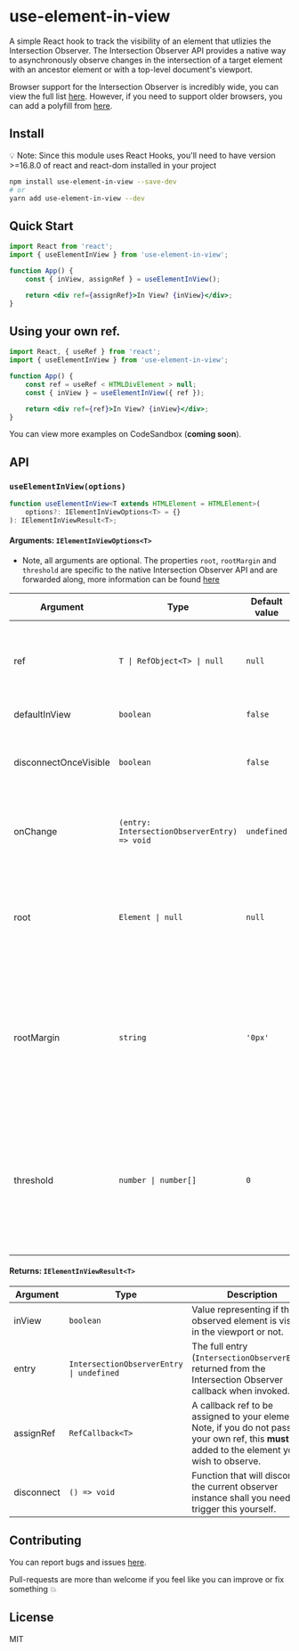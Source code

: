 # use-element-in-view

A simple React hook to track the visibility of an element that utlizies the Intersection Observer.
The Intersection Observer API provides a native way to asynchronously observe changes in the intersection of a target element with an ancestor element or with a top-level document's viewport.

Browser support for the Intersection Observer is incredibly wide, you can view the full list [here](https://caniuse.com/intersectionobserver). However, if you need to support older browsers, you can add a polyfill from [here](https://www.npmjs.com/package/intersection-observer).

## Install

💡 Note: Since this module uses React Hooks, you'll need to have version >=16.8.0 of react and react-dom installed in your project

```sh
npm install use-element-in-view --save-dev
# or
yarn add use-element-in-view --dev
```

## Quick Start

```jsx
import React from 'react';
import { useElementInView } from 'use-element-in-view';

function App() {
    const { inView, assignRef } = useElementInView();

    return <div ref={assignRef}>In View? {inView}</div>;
}
```

## Using your own ref.

```jsx
import React, { useRef } from 'react';
import { useElementInView } from 'use-element-in-view';

function App() {
    const ref = useRef < HTMLDivElement > null;
    const { inView } = useElementInView({ ref });

    return <div ref={ref}>In View? {inView}</div>;
}
```

You can view more examples on CodeSandbox (**coming soon**).

## API

### `useElementInView(options)`

```ts
function useElementInView<T extends HTMLElement = HTMLElement>(
    options?: IElementInViewOptions<T> = {}
): IElementInViewResult<T>;
```

#### Arguments: `IElementInViewOptions<T>`

-   Note, all arguments are optional. The properties `root`, `rootMargin` and `threshold` are specific to the native Intersection Observer API and are forwarded along, more information can be found [here](https://developer.mozilla.org/en-US/docs/Web/API/IntersectionObserver)

| Argument              | Type                                         | Default value | Description                                                                                                                                                                                                                                                                                                         |
| --------------------- | -------------------------------------------- | ------------- | ------------------------------------------------------------------------------------------------------------------------------------------------------------------------------------------------------------------------------------------------------------------------------------------------------------------- |
| ref                   | `T \| RefObject<T> \| null`                  | `null`        | Pass in your own ref instead of using the ref callback provided. This can be useful if you already have a ref inside your component you want to observe.                                                                                                                                                            |
| defaultInView         | `boolean`                                    | `false`       | Set the default value for the inView property.                                                                                                                                                                                                                                                                      |
| disconnectOnceVisible | `boolean`                                    | `false`       | Will disconnect the observer once the observed element has entered the viewport. A use-case for this is for lazy-loading images.                                                                                                                                                                                    |
| onChange              | `(entry: IntersectionObserverEntry) => void` | `undefined`   | Provide a callback that receives the full `IntersectionObserverEntry` as an argument that fires on each change of element intersection.                                                                                                                                                                             |
| root                  | `Element \| null`                            | `null`        | The `Element` or `Document` whose bounds are used as the bounding box when testing for intersection. If no root value was passed to the constructor or its value is null, the top-level document's viewport is used                                                                                                 |
| rootMargin            | `string`                                     | `'0px'`       | A string which specifies a set of offsets to add to the root's bounding box when calculating intersections, effectively shrinking or growing the root for calculation purposes. The syntax is approximately the same as that for the CSS `margin` property. The default is `"0px 0px 0px 0px"`.                     |
| threshold             | `number \| number[]`                         | `0`           | A list of thresholds, sorted in increasing numeric order, where each threshold is a ratio of intersection area to bounding box area of an observed target. Notifications for a target are generated when any of the thresholds are crossed for that target. If no value was passed to the constructor, `0` is used. |

#### Returns: `IElementInViewResult<T>`

| Argument   | Type                                     | Description                                                                                                                                         |
| ---------- | ---------------------------------------- | --------------------------------------------------------------------------------------------------------------------------------------------------- |
| inView     | `boolean`                                | Value representing if the observed element is visible in the viewport or not.                                                                       |
| entry      | `IntersectionObserverEntry \| undefined` | The full entry (`IntersectionObserverEntry`) returned from the Intersection Observer callback when invoked.                                         |
| assignRef  | `RefCallback<T>`                         | A callback ref to be assigned to your element. Note, if you do not pass in your own ref, this **must** be added to the element you wish to observe. |
| disconnect | `() => void`                             | Function that will disconnect the current observer instance shall you need to trigger this yourself.                                                |

## Contributing

You can report bugs and issues [here](https://github.com/joshuaaron/use-element-in-view/issues/new).

Pull-requests are more than welcome if you feel like you can improve or fix something 💥

## License

MIT
